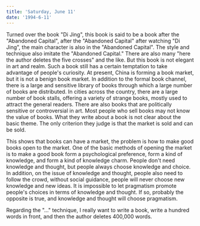 ```yaml
---
title: 'Saturday, June 11'
date: '1994-6-11'
---
```


Turned over the book "Di Jing", this book is said to be a book after the "Abandoned Capital", after the "Abandoned Capital" after watching "Di Jing", the main character is also in the "Abandoned Capital". The style and technique also imitate the "Abandoned Capital." There are also many "here the author deletes the five crosses" and the like. But this book is not elegant in art and realm. Such a book still has a certain temptation to take advantage of people's curiosity. At present, China is forming a book market, but it is not a benign book market. In addition to the formal book channel, there is a large and sensitive library of books through which a large number of books are distributed. In cities across the country, there are a large number of book stalls, offering a variety of strange books, mostly used to attract the general readers. There are also books that are politically sensitive or controversial in art. Most people who sell books may not know the value of books. What they write about a book is not clear about the basic theme. The only criterion they judge is that the market is sold and can be sold.

This shows that books can have a market, the problem is how to make good books open to the market. One of the basic methods of opening the market is to make a good book form a psychological preference, form a kind of knowledge, and form a kind of knowledge charm. People don't need knowledge and thought, but people always choose knowledge and choice. In addition, on the issue of knowledge and thought, people also need to follow the crowd, without social guidance, people will never choose new knowledge and new ideas. It is impossible to let pragmatism promote people's choices in terms of knowledge and thought. If so, probably the opposite is true, and knowledge and thought will choose pragmatism.

Regarding the "..." technique, I really want to write a book, write a hundred words in front, and then the author deletes 400,000 words.

